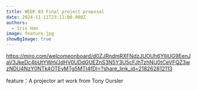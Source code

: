 ```yaml
---
title: WEEK 03 Final project proposal
date: 2024-11-11T23:11:00.000Z
authors:
  - Iris Han
image: feature.jpg
showBgImage: true
---
```

<https://miro.com/welcomeonboard/d0ZJRndmRXFNdzJUOUh6YlliUG9EenJaV3JkeDc4bUtYWnVJdHV0UDdGUEZnS3N5Y3U5cFJhTzhNU0tCeVFQZ3wzNDU4NzY0NTk4OTEyMTg5MTI4fDI=?share_link_id=218262812113>

[](https://miro.com/welcomeonboard/d0ZJRndmRXFNdzJUOUh6YlliUG9EenJaV3JkeDc4bUtYWnVJdHV0UDdGUEZnS3N5Y3U5cFJhTzhNU0tCeVFQZ3wzNDU4NzY0NTk4OTEyMTg5MTI4fDI=?share_link_id=218262812113)

feature：A projector art work from Tony Oursler[](https://miro.com/welcomeonboard/d0ZJRndmRXFNdzJUOUh6YlliUG9EenJaV3JkeDc4bUtYWnVJdHV0UDdGUEZnS3N5Y3U5cFJhTzhNU0tCeVFQZ3wzNDU4NzY0NTk4OTEyMTg5MTI4fDI=?share_link_id=218262812113)
